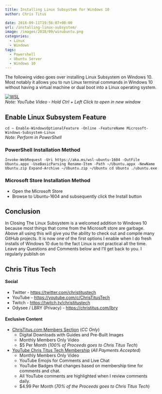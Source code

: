 ```yaml
---
title: Installing Linux Subsystem for Windows 10
author: Chris Titus

date: 2018-09-11T19:56:07+00:00
url: /installing-linux-subsystem/
image: /images/2018/09/winubuntu.png
categories:
  - Linux
  - Windows
tags:
  - Powershell
  - Ubuntu Server
  - Windows 10
---
```

The following video goes over installing Linux Subsystem on Windows 10. Most notably it allows you to run Linux terminal commands in Windows 10 without having a virtual machine or dual boot into a Linux operating system. <!--more-->

[![WSL](https://img.youtube.com/vi/RriP3LmuKNA/0.jpg)](https://www.youtube.com/watch?v=RriP3LmuKNA)  
_Note: YouTube Video - Hold Ctrl + Left Click to open in new window_

## Enable Linux Subsystem Feature

`cd ~
Enable-WindowsOptionalFeature -Online -FeatureName Microsoft-Windows-Subsystem-Linux`  
_Note: Perform in PowerShell_ 

### PowerShell Installation Method

`Invoke-WebRequest -Uri https://aka.ms/wsl-ubuntu-1604 -OutFile Ubuntu.appx -UseBasicParsing
Rename-Item -Path ~/Ubuntu.appx -NewName Ubuntu.zip
Expand-Archive ~/Ubuntu.zip ~/Ubuntu cd Ubuntu ./ubuntu.exe` 

### Microsoft Store Installation Method

  * Open the Microsoft Store
  * Browse to Ubuntu-1604 and subsequently click the Install button

## Conclusion

In Closing The Linux Subsystem is a welcomed addition to Windows 10 because most things that come from the Microsoft store are garbage. Above all using this will give you the ability to check out and compile many GitHub projects. It is now one of the first options I enable when I do fresh installs of Windows 10 due to the fact Linux is not practical all the time. Leave any Questions and Comments below and I’ll get back to you. I regularly publish on 

## Chris Titus Tech

#### Social

- Twitter - <https://twitter.com/christitustech>
- YouTube - <https://youtube.com/c/ChrisTitusTech>
- Twitch - <https://twitch.tv/christitustech>
- Odysee / LBRY (Privacy) - <https://christitus.com/lbry>

#### Exclusive Content

- [ChrisTitus.com Members Section][1] (_CC Only_)
  - Digital Downloads with Guides and Pre-Built Images
  - Monthly Members Only Video
  - $5 Per Month (_100% of Proceeds goes to Chris Titus Tech_)
- [YouTube Chris Titus Tech Membership][2] (_All Payments Accepted_)
  - Monthly Members Only Video
  - YouTube Emojis for Comments and Live Chat
  - YouTube Badges that changes based on membership time for comments and chat.
  - All YouTube comments are highlighted when I review comments daily. 
  - $4.99 Per Month (_70% of the Proceeds goes to Chris Titus Tech_)

 [1]: https://portal.christitus.com
 [2]: https://christitus.com/join
